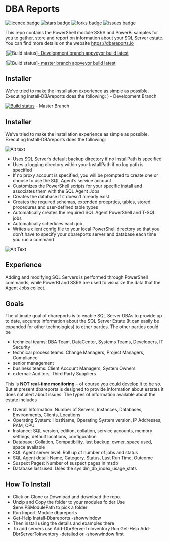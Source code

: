 # DBA Reports
[![licence badge]][licence]
[![stars badge]][stars]
[![forks badge]][forks]
[![issues badge]][issues]

[licence badge]:https://img.shields.io/badge/License-GPL%20v3-blue.svg
[stars badge]:https://img.shields.io/github/stars/SQLDBAWithABeard/dbareports.svg
[forks badge]:https://img.shields.io/github/forks/SQLDBAWithABeard/dbareports.svg
[issues badge]:https://img.shields.io/github/issues/SQLDBAWithABeard/dbareports.svg

[licence]:https://github.com/SQLDBAWithABeard/dbareports/blob/master/LICENSE.md
[stars]:https://github.com/SQLDBAWithABeard/dbareports/stargazers
[forks]:https://github.com/SQLDBAWithABeard/dbareports/network
[issues]:https://github.com/SQLDBAWithABeard/dbareports/issues

This repo contains the PowerShell module SSRS and PowerBi samples for you to gather, store and report on information about your SQL Server estate. You can find more details on the website https://dbareports.io 

[![Build status](https://ci.appveyor.com/api/projects/status/j5webpirpjxid52d/branch/Development?svg=true)][- Development branch appveyor build latest](https://ci.appveyor.com/project/SQLDBAWithABeard/dbareports-duvtp/branch/Development)   

[![Build status](https://ci.appveyor.com/api/projects/status/j5webpirpjxid52d/branch/master?svg=true)][- master branch appveyor build latest](https://ci.appveyor.com/project/SQLDBAWithABeard/dbareports-duvtp/branch/master)  

## Installer
We’ve tried to make the installation experience as simple as possible. Executing Install-DBAreports does the following:
)  - Development Branch 

[![Build status](https://ci.appveyor.com/api/projects/status/4ogcjt7glm5ojd73/branch/master?svg=true)](https://ci.appveyor.com/project/SQLDBAWithABeard/dbareports/branch/master)  - Master Branch 
## Installer
We’ve tried to make the installation experience as simple as possible. Executing Install-DBAreports does the following:

![Alt text](https://dbareports.io/wp-content/uploads/2016/07/installer.png "Installer")

* Uses SQL Server’s default backup directory if no InstallPath is specified
* Uses a logging directory within your InstallPath if no log path is specified
* If no proxy account is specified, you will be prompted to create one or choose to use the SQL Agent’s service account
* Customizes the PowerShell scripts for your specific install and associates them with the SQL Agent Jobs
* Creates the database if it doesn’t already exist
* Creates the required schemas, extended proeprties, tables, stored procedures and user-defined table types
* Automatically creates the required SQL Agent PowerShell and T-SQL jobs
* Automatically schedules each job
* Writes a client config file to your local PowerShell directory so that you don’t have to specify your dbareports server and database each time you run a command

![Alt Text](https://dbareports.io/wp-content/uploads/2016/07/agents-1.png "Agents")
## Experience
Adding and modifying SQL Servers is performed through PowerShell commands, while PowerBI and SSRS are used to visualize the data that the Agent Jobs collect.
## Goals
The ultimate goal of dbareports is to enable SQL Server DBAs to provide up to date, accurate information about the SQL Server Estate (It can easily be expanded for other technologies) to other parties.
The other parties could be
* technical teams: DBA Team, DataCenter, Systems Teams, Developers, IT Security
* technical process teams: Change Managers, Project Managers, Compliance
* senior management
* business teams: Client Account Managers, System Owners
* external: Auditors, Third Party Suppliers

This is **NOT real-time monitoring** – of course you could develop it to be so. But at present dbareports is designed to provide information about estates it does not alert about issues.
The types of information available about the estate includes
* Overall Information: Number of Servers, Instances, Databases, Environments, Clients, Locations
* Operating System: HostName, Operating System version, IP Addresses, RAM, CPU
* Instance: SQL version, edition, collation, service accounts, memory settings, default locations, configuration
* Database: Collation, Compatibility, last backup, owner, space used, space available
* SQL Agent server level: Roll up of number of jobs and status
* SQL Agent detail: Name, Category, Status, Last Run Time, Outcome
* Suspect Pages: Number of suspect pages in msdb
* Database last used: Uses the sys.dm_db_index_usage_stats

## How To Install

* Click on Clone or Download and download the repo.
* Unzip and Copy the folder to your modules folder Use $env:PSModulePath to pick a folder
* Run Import-Module dbareports
* Get-Help Install-Dbareports -showwindow
* Then install using the details and examples there
* To add servers use Add-DbrServerToInventory Run Get-Help Add-DbrServerToInventory -detailed or -showwindow first
